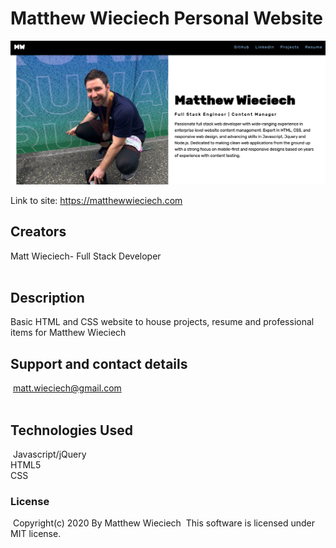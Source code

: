# Matthew Wieciech Personal Website

​![Product Logo](./images/readme_screenshot.png) 

Link to site: https://matthewwieciech.com
​
## Creators
Matt Wieciech- Full Stack Developer  
​
## Description
Basic HTML and CSS website to house projects, resume and professional items for Matthew Wieciech 
​
## Support and contact details
​
matt.wieciech@gmail.com  
​
## Technologies Used
​
Javascript/jQuery  
HTML5  
CSS   

### License
​
Copyright(c) 2020 By Matthew Wieciech
​
This software is licensed under MIT license.

